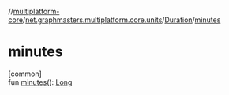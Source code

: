 //[multiplatform-core](../../../index.md)/[net.graphmasters.multiplatform.core.units](../index.md)/[Duration](index.md)/[minutes](minutes.md)

# minutes

[common]\
fun [minutes](minutes.md)(): [Long](https://kotlinlang.org/api/latest/jvm/stdlib/kotlin/-long/index.html)
